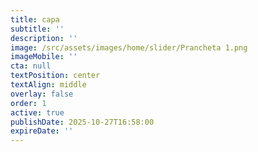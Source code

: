 ```yaml
---
title: capa
subtitle: ''
description: ''
image: /src/assets/images/home/slider/Prancheta 1.png
imageMobile: ''
cta: null
textPosition: center
textAlign: middle
overlay: false
order: 1
active: true
publishDate: 2025-10-27T16:58:00
expireDate: ''
---
```



